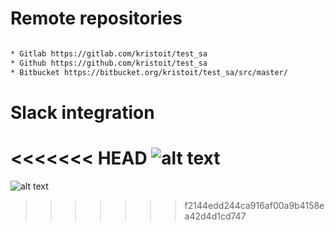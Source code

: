 # Remote repositories
```bash

* Gitlab https://gitlab.com/kristoit/test_sa
* Github https://github.com/kristoit/test_sa
* Bitbucket https://bitbucket.org/kristoit/test_sa/src/master/

```

# Slack integration

<<<<<<< HEAD
![alt text](https://ibb.co/hLRxxSw "Slack integration")
=======
![alt text](https://ibb.co/hLRxxSw "Slack integration")
>>>>>>> f2144edd244ca916af00a9b4158ea42d4d1cd747
